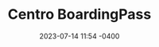 ---
date: '2023-07-14 11:54 -0400'
featured: true
types:
  - Operadores
  - Mayoristas
title: Centro BoardingPass
region: Centro-Norte
state: Aragua
phone_number: +58 426 5203724
address: Caracas
website: boardingpass.network
facebook_user: tuboarding
twitter_user: tuboarding
instagram_user: tuboarding
services: Hospedaje - Estacionamiento
services_extra: Comida
image: /assets/images/BP-300x300.jpg
---